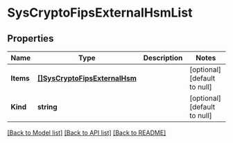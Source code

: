 # SysCryptoFipsExternalHsmList

## Properties
Name | Type | Description | Notes
------------ | ------------- | ------------- | -------------
**Items** | [**[]SysCryptoFipsExternalHsm**](sys_crypto_fips_externalHsm.md) |  | [optional] [default to null]
**Kind** | **string** |  | [optional] [default to null]

[[Back to Model list]](../README.md#documentation-for-models) [[Back to API list]](../README.md#documentation-for-api-endpoints) [[Back to README]](../README.md)


